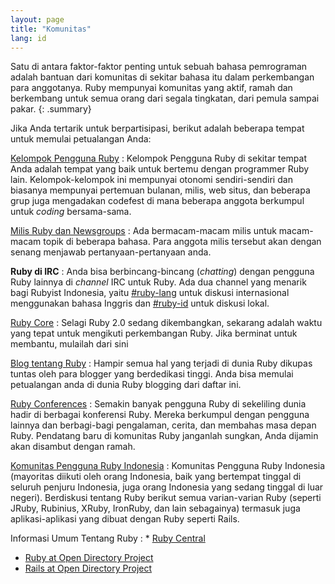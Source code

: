 ```yaml
---
layout: page
title: "Komunitas"
lang: id
---
```


Satu di antara faktor-faktor penting untuk sebuah bahasa pemrograman
adalah bantuan dari komunitas di sekitar bahasa itu dalam perkembangan
para anggotanya. Ruby mempunyai komunitas yang aktif, ramah dan
berkembang untuk semua orang dari segala tingkatan, dari pemula sampai
pakar.
{: .summary}

Jika Anda tertarik untuk berpartisipasi, berikut adalah beberapa tempat
untuk memulai petualangan Anda:

[Kelompok Pengguna Ruby](user-groups/)
: Kelompok Pengguna Ruby di sekitar tempat Anda adalah tempat yang baik
  untuk bertemu dengan programmer Ruby lain. Kelompok-kelompok ini
  mempunyai otonomi sendiri-sendiri dan biasanya mempunyai pertemuan
  bulanan, milis, web situs, dan beberapa grup juga mengadakan codefest
  di mana beberapa anggota berkumpul untuk *coding* bersama-sama.

[Milis Ruby dan Newsgroups](mailing-lists/)
: Ada bermacam-macam milis untuk macam-macam topik di beberapa bahasa.
  Para anggota milis tersebut akan dengan senang menjawab
  pertanyaan-pertanyaan anda.

**Ruby di IRC**
: Anda bisa berbincang-bincang (*chatting*) dengan pengguna Ruby lainnya
  di *channel* IRC untuk Ruby. Ada dua channel yang menarik bagi Rubyist
  Indonesia, yaitu [#ruby-lang](irc://irc.freenode.net/ruby-lang) untuk
  diskusi internasional menggunakan bahasa Inggris dan
  [#ruby-id](irc://irc.freenode.net/ruby-id) untuk diskusi lokal.

[Ruby Core](ruby-core/)
: Selagi Ruby 2.0 sedang dikembangkan, sekarang adalah waktu yang tepat
  untuk mengikuti perkembangan Ruby. Jika berminat untuk membantu,
  mulailah dari sini

[Blog tentang Ruby](weblogs/)
: Hampir semua hal yang terjadi di dunia Ruby dikupas tuntas oleh para
  blogger yang berdedikasi tinggi. Anda bisa memulai petualangan anda di
  dunia Ruby blogging dari daftar ini.

[Ruby Conferences](conferences/)
: Semakin banyak pengguna Ruby di sekeliling dunia hadir di berbagai
  konferensi Ruby. Mereka berkumpul dengan pengguna lainnya dan
  berbagi-bagi pengalaman, cerita, dan membahas masa depan Ruby.
  Pendatang baru di komunitas Ruby janganlah sungkan, Anda dijamin akan
  disambut dengan ramah.

[Komunitas Pengguna Ruby Indonesia][2]
: Komunitas Pengguna Ruby Indonesia (mayoritas diikuti oleh orang
  Indonesia, baik yang bertempat tinggal di seluruh penjuru Indonesia,
  juga orang Indonesia yang sedang tinggal di luar negeri). Berdiskusi
  tentang Ruby berikut semua varian-varian Ruby (seperti JRuby,
  Rubinius, XRuby, IronRuby, dan lain sebagainya) termasuk juga
  aplikasi-aplikasi yang dibuat dengan Ruby seperti Rails.

Informasi Umum Tentang Ruby
: * [Ruby Central][3]
  * [Ruby at Open Directory Project][4]
  * [Rails at Open Directory Project][5]



[2]: http://tech.groups.yahoo.com/group/id-ruby/
[3]: http://www.rubycentral.org/
[4]: http://dmoz.org/Computers/Programming/Languages/Ruby/
[5]: http://dmoz.org/Computers/Programming/Languages/Ruby/Software/Rails/
